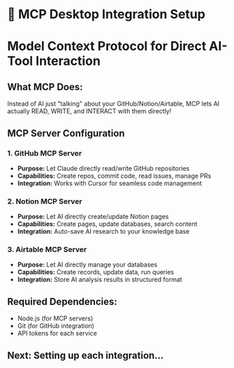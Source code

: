 # 🚀 MCP Desktop Integration Setup
# Model Context Protocol for Direct AI-Tool Interaction

## What MCP Does:
Instead of AI just "talking" about your GitHub/Notion/Airtable, 
MCP lets AI actually READ, WRITE, and INTERACT with them directly!

## MCP Server Configuration

### 1. GitHub MCP Server
- **Purpose:** Let Claude directly read/write GitHub repositories
- **Capabilities:** Create repos, commit code, read issues, manage PRs
- **Integration:** Works with Cursor for seamless code management

### 2. Notion MCP Server  
- **Purpose:** Let AI directly create/update Notion pages
- **Capabilities:** Create pages, update databases, search content
- **Integration:** Auto-save AI research to your knowledge base

### 3. Airtable MCP Server
- **Purpose:** Let AI directly manage your databases
- **Capabilities:** Create records, update data, run queries
- **Integration:** Store AI analysis results in structured format

## Required Dependencies:
- Node.js (for MCP servers)
- Git (for GitHub integration)
- API tokens for each service

## Next: Setting up each integration...
